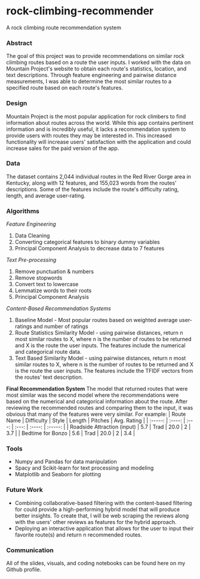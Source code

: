 # rock-climbing-recommender
A rock climbing route recommendation system

### Abstract
The goal of this project was to provide recommendations on similar rock climbing routes based on a route the user inputs. I worked with the data on Mountain Project's website to obtain each route's statistics, location, and text descriptions. Through feature engineering and pairwise distance measurements, I was able to determine the most similar routes to a specified route based on each route's features. 

### Design
Mountain Project is the most popular application for rock climbers to find information about routes across the world. While this app contains pertinent information and is incredibly useful, it lacks a recommendation system to provide users with routes they may be interested in. This increased functionality will increase users' satisfaction with the application and could increase sales for the paid version of the app. 

### Data
The dataset contains 2,044 individual routes in the Red River Gorge area in Kentucky, along with 12 features, and 155,023 words from the routes' descriptions. Some of the features include the route's difficulty rating, length, and average user-rating. 

### Algorithms
*Feature Engineering*
1. Data Cleaning
2. Converting categorical features to binary dummy variables
3. Principal Component Analysis to decrease data to 7 features

*Text Pre-processing*
1. Remove punctuation & numbers
2. Remove stopwords
3. Convert text to lowercase
4. Lemmatize words to their roots
5. Principal Component Analysis

*Content-Based Recommendation Systems*
1. Baseline Model - Most popular routes based on weighted average user-ratings and number of ratings
2. Route Statistics Similarity Model - using pairwise distances, return n most similar routes to X, where n is the number of routes to be returned and X is the route the user inputs. The features include the numerical and categorical route data.
3. Text Based Similarity Model - using pairwise distances, return n most similar routes to X, where n is the number of routes to be returned and X is the route the user inputs. The features include the TFIDF vectors from the routes' text description.

**Final Recommendation System**
The model that returned routes that were most similar was the second model where the recommendations were based on the numerical and categorical information about the route. After reviewing the recommended routes and comparing them to the input, it was obvious that many of the features were very similar. For example: 
| Route Name                  | Difficulty | Style  | Length | Pitches | Avg. Rating |
|              :-----:        |   :----:   |  :---: |  :---: | :----:  |  :-----:    |
| Roadside Attraction (input) | 5.7        | Trad   | 20.0   | 2       | 3.7         |
| Bedtime for Bonzo           | 5.6        | Trad   | 20.0   | 2       | 3.4         |

### Tools 
* Numpy and Pandas for data manipulation
* Spacy and Scikit-learn for text processing and modeling
* Matplotlib and Seaborn for plotting

### Future Work
* Combining collaborative-based filtering with the content-based filtering for could provide a high-performing hybrid model that will produce better insights. To create that, I will be web scraping the reviews along with the users' other reviews as features for the hybrid approach. 
* Deploying an interactive application that allows for the user to input their favorite route(s) and return n recommended routes. 

### Communication
All of the slides, visuals, and coding notebooks can be found here on my Github profile. 
